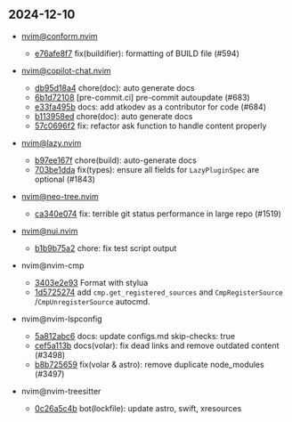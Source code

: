 ## 2024-12-10

* nvim@conform.nvim
  - [e76afe8f7](https://github.com/stevearc/conform.nvim/commit/e76afe8f7976071fae308e31bf426f557a8ef339) fix(buildifier): formatting of BUILD file (#594)

* nvim@copilot-chat.nvim
  - [db95d18a4](https://github.com/CopilotC-Nvim/CopilotChat.nvim/commit/db95d18a4f645ec6b745ef9db91adf4665824f22) chore(doc): auto generate docs
  - [6b1d72108](https://github.com/CopilotC-Nvim/CopilotChat.nvim/commit/6b1d72108ab69d354cc8a02bc6834300f1ea7b11) [pre-commit.ci] pre-commit autoupdate (#683)
  - [e33fa495b](https://github.com/CopilotC-Nvim/CopilotChat.nvim/commit/e33fa495bb995200a593086efc83d8f150850887) docs: add atkodev as a contributor for code (#684)
  - [b113958ed](https://github.com/CopilotC-Nvim/CopilotChat.nvim/commit/b113958eda9e577e6b772468ab62dc16750833db) chore(doc): auto generate docs
  - [57c0696f2](https://github.com/CopilotC-Nvim/CopilotChat.nvim/commit/57c0696f208e3bfcb44de93c0436680b50e7c7f2) fix: refactor ask function to handle content properly

* nvim@lazy.nvim
  - [b97ee167f](https://github.com/folke/lazy.nvim/commit/b97ee167f594c69656f985f919a00435a7bc7045) chore(build): auto-generate docs
  - [703be1dda](https://github.com/folke/lazy.nvim/commit/703be1dda35e142e76e94e7503cf67d6b98a1d35) fix(types): ensure all fields for `LazyPluginSpec` are optional (#1843)

* nvim@neo-tree.nvim
  - [ca340e074](https://github.com/nvim-neo-tree/neo-tree.nvim/commit/ca340e0747a85a05c08a5ba5e183c70c0a355a7c) fix: terrible git status performance in large repo (#1519)

* nvim@nui.nvim
  - [b1b9b75a2](https://github.com/MunifTanjim/nui.nvim/commit/b1b9b75a2d8041e1c2234f7448c61f8468a4258d) chore: fix test script output

* nvim@nvim-cmp
  - [3403e2e93](https://github.com/hrsh7th/nvim-cmp/commit/3403e2e9391ed0a28c3afddd8612701b647c8e26) Format with stylua
  - [1d5725274](https://github.com/hrsh7th/nvim-cmp/commit/1d572527440e6a9a5294055e37d288140271ac63) add `cmp.get_registered_sources` and `CmpRegisterSource` /`CmpUnregisterSource` autocmd.

* nvim@nvim-lspconfig
  - [5a812abc6](https://github.com/neovim/nvim-lspconfig/commit/5a812abc65d529ea7673059a348814c21d7f87ff) docs: update configs.md skip-checks: true
  - [cef5a113b](https://github.com/neovim/nvim-lspconfig/commit/cef5a113b19b9d04729017efca2edffd16b884ae) docs(volar): fix dead links and remove outdated content (#3498)
  - [b8b725659](https://github.com/neovim/nvim-lspconfig/commit/b8b725659fa60d2c5f5bd7459bcfee1d8b34acd5) fix(volar & astro): remove duplicate node_modules  (#3497)

* nvim@nvim-treesitter
  - [0c26a5c4b](https://github.com/nvim-treesitter/nvim-treesitter/commit/0c26a5c4bc407fdbca545ab25cf6084fd069444b) bot(lockfile): update astro, swift, xresources